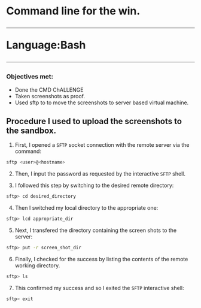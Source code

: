 <h1>Command line for the win.</hq>
<hr />
<indent><strong>Language:</strong>Bash</indent>
<hr />
<h3>Objectives met:</h3>
<ul>
<li>Done the CMD ChALLENGE</li>
<li>Taken screenshots as proof.</li>
<li>Used sftp to to move the screenshots to server based virtual machine.</li>
</ul>
<h2>Procedure I used to upload the screenshots to the sandbox.</h2>

1. First, I opened a `SFTP` socket connection with the remote server via the command:
```bash
sftp <user>@<hostname>
```

2. Then, I input the password as requested by the interactive `SFTP` shell.

3. I followed this step by switching to the desired remote directory:
```bash
sftp> cd desired_directory
```

4. Then I switched my local directory to the appropriate one:
```bash
sftp> lcd appropriate_dir
```

5. Next, I transfered the directory containing the screen shots to the server:
```bash
sftp> put -r screen_shot_dir
```

6. Finally, I checked for the success by listing the contents of the remote working directory.
```bash
sftp> ls
```

7. This confirmed my success and so I exited the `SFTP` interactive shell:
```bash
sftp> exit
```
